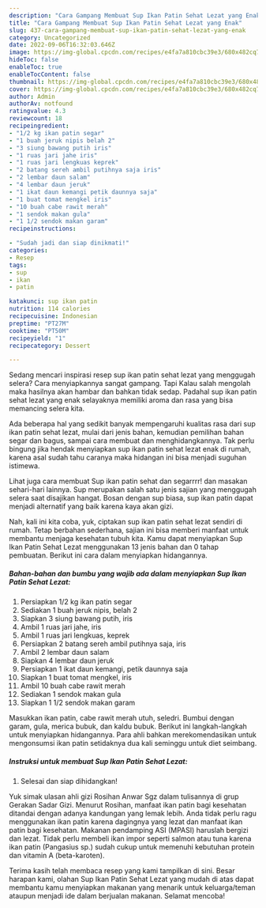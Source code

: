 ```yaml
---
description: "Cara Gampang Membuat Sup Ikan Patin Sehat Lezat yang Enak"
title: "Cara Gampang Membuat Sup Ikan Patin Sehat Lezat yang Enak"
slug: 437-cara-gampang-membuat-sup-ikan-patin-sehat-lezat-yang-enak
category: Uncategorized
date: 2022-09-06T16:32:03.646Z
image: https://img-global.cpcdn.com/recipes/e4fa7a810cbc39e3/680x482cq70/sup-ikan-patin-sehat-lezat-foto-resep-utama.jpg
hideToc: false
enableToc: true
enableTocContent: false
thumbnail: https://img-global.cpcdn.com/recipes/e4fa7a810cbc39e3/680x482cq70/sup-ikan-patin-sehat-lezat-foto-resep-utama.jpg
cover: https://img-global.cpcdn.com/recipes/e4fa7a810cbc39e3/680x482cq70/sup-ikan-patin-sehat-lezat-foto-resep-utama.jpg
author: Admin
authorAv: notfound
ratingvalue: 4.3
reviewcount: 18
recipeingredient:
- "1/2 kg ikan patin segar"
- "1 buah jeruk nipis belah 2"
- "3 siung bawang putih iris"
- "1 ruas jari jahe iris"
- "1 ruas jari lengkuas keprek"
- "2 batang sereh ambil putihnya saja iris"
- "2 lembar daun salam"
- "4 lembar daun jeruk"
- "1 ikat daun kemangi petik daunnya saja"
- "1 buat tomat mengkel iris"
- "10 buah cabe rawit merah"
- "1 sendok makan gula"
- "1 1/2 sendok makan garam"
recipeinstructions:

- "Sudah jadi dan siap dinikmati!"
categories:
- Resep
tags:
- sup
- ikan
- patin

katakunci: sup ikan patin 
nutrition: 114 calories
recipecuisine: Indonesian
preptime: "PT27M"
cooktime: "PT50M"
recipeyield: "1"
recipecategory: Dessert

---
```



Sedang mencari inspirasi resep sup ikan patin sehat lezat yang menggugah selera? Cara menyiapkannya sangat gampang. Tapi Kalau salah mengolah maka hasilnya akan hambar dan bahkan tidak sedap. Padahal sup ikan patin sehat lezat yang enak selayaknya memiliki aroma dan rasa yang bisa memancing selera kita.


Ada beberapa hal yang sedikit banyak mempengaruhi kualitas rasa dari sup ikan patin sehat lezat, mulai dari jenis bahan, kemudian pemilihan bahan segar dan bagus, sampai cara membuat dan menghidangkannya. Tak perlu bingung jika hendak menyiapkan sup ikan patin sehat lezat enak di rumah, karena asal sudah tahu caranya maka hidangan ini bisa menjadi suguhan istimewa.

Lihat juga cara membuat Sup ikan patin sehat dan segarrrr! dan masakan sehari-hari lainnya. Sup merupakan salah satu jenis sajian yang menggugah selera saat disajikan hangat. Bosan dengan sup biasa, sup ikan patin dapat menjadi alternatif yang baik karena kaya akan gizi.


Nah, kali ini kita coba, yuk, ciptakan sup ikan patin sehat lezat sendiri di rumah. Tetap berbahan sederhana, sajian ini bisa memberi manfaat untuk membantu menjaga kesehatan tubuh kita. Kamu dapat menyiapkan Sup Ikan Patin Sehat Lezat menggunakan 13 jenis bahan dan 0 tahap pembuatan. Berikut ini cara dalam menyiapkan hidangannya.

<!--inarticleads1-->

##### Bahan-bahan dan bumbu yang wajib ada dalam menyiapkan Sup Ikan Patin Sehat Lezat:

1. Persiapkan 1/2 kg ikan patin segar
1. Sediakan 1 buah jeruk nipis, belah 2
1. Siapkan 3 siung bawang putih, iris
1. Ambil 1 ruas jari jahe, iris
1. Ambil 1 ruas jari lengkuas, keprek
1. Persiapkan 2 batang sereh ambil putihnya saja, iris
1. Ambil 2 lembar daun salam
1. Siapkan 4 lembar daun jeruk
1. Persiapkan 1 ikat daun kemangi, petik daunnya saja
1. Siapkan 1 buat tomat mengkel, iris
1. Ambil 10 buah cabe rawit merah
1. Sediakan 1 sendok makan gula
1. Siapkan 1 1/2 sendok makan garam


Masukkan ikan patin, cabe rawit merah utuh, seledri. Bumbui dengan garam, gula, merica bubuk, dan kaldu bubuk. Berikut ini langkah-langkah untuk menyiapkan hidangannya. Para ahli bahkan merekomendasikan untuk mengonsumsi ikan patin setidaknya dua kali seminggu untuk diet seimbang. 

<!--inarticleads2-->

##### Instruksi untuk membuat Sup Ikan Patin Sehat Lezat:


1. Selesai dan siap dihidangkan!

Yuk simak ulasan ahli gizi Rosihan Anwar Sgz dalam tulisannya di grup Gerakan Sadar Gizi. Menurut Rosihan, manfaat ikan patin bagi kesehatan ditandai dengan adanya kandungan yang lemak lebih. Anda tidak perlu ragu menggunakan ikan patin karena dagingnya yang lezat dan manfaat ikan patin bagi kesehatan. Makanan pendamping ASI (MPASI) haruslah bergizi dan lezat. Tidak perlu membeli ikan impor seperti salmon atau tuna karena ikan patin (Pangasius sp.) sudah cukup untuk memenuhi kebutuhan protein dan vitamin A (beta-karoten). 

Terima kasih telah membaca resep yang kami tampilkan di sini. Besar harapan kami, olahan Sup Ikan Patin Sehat Lezat yang mudah di atas dapat membantu kamu menyiapkan makanan yang menarik untuk keluarga/teman ataupun menjadi ide dalam berjualan makanan. Selamat mencoba!
